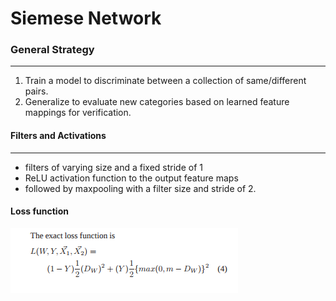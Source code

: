 Siemese Network 
===

### General Strategy
---

1) Train a model to discriminate
between a collection of same/different pairs.
2) Generalize to
evaluate new categories based on learned feature mappings for
verification.

#### Filters and Activations
---
- filters of varying
size and a fixed stride of 1
- ReLU activation function
to the output feature maps
-  followed by maxpooling
with a filter size and stride of 2.

#### Loss function
![Loss](/data/loss.png)
